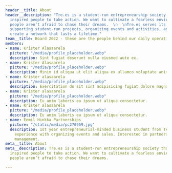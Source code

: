 ```yaml
---
header__title: About
header__description: "Tre.es is a student-run entrepreneurship society that encourages
  inspired people to take action. We want to cultivate a fearless environment where
  people aren’t afraid to chase their dreams.  \n  \nTre.es serves its community by
  supporting student-run projects, organizing events and activities, and helping them
  create a network that lasts a lifetime."
team__title: Board 2022 - these are the people behind our daily operations
members:
- name: Krister Alasaarela
  picture: "/media/profile_placeholder.webp"
  description: Sint fugiat deserunt nulla eiusmod aute ex.
- name: Krister Alasaarela
  picture: "/media/profile_placeholder.webp"
  description: Minim id aliqua ut elit aliqua ex ullamco voluptate anim anim labore.
- name: Krister alasaarela
  picture: "/media/profile_placeholder.webp"
  description: Exercitation do sit sint adipisicing fugiat dolore magna fugiat fugiat.
- name: Krister alasaarela
  picture: "/media/profile_placeholder.webp"
  description: Eu anim laboris ea ipsum ut aliqua consectetur.
- name: Krister alasaarela
  picture: "/media/profile_placeholder.webp"
  description: Eu anim laboris ea ipsum ut aliqua consectetur.
- name: Eemil Hinkka Partnerships
  picture: "/static/media/pc270959.jpg"
  description: 1st year entrepreneurial-minded business student from TAMK.  Prior
    experience with organizing events and sales. Interested in partnerships and project
    management.
meta__title: About
meta__description: Tre.es is a student-run entrepreneurship society that encourages
  inspired people to take action. We want to cultivate a fearless environment where
  people aren’t afraid to chase their dreams.

---
```

